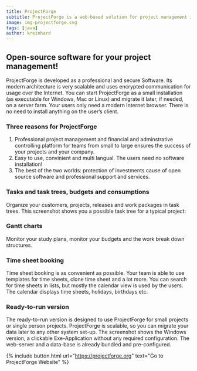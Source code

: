 ```yaml
---
title: ProjectForge
subtitle: ProjectForge is a web-based solution for project management including time sheet booking, Gantt-charting, financial administration, controlling and managing work-break-down-structures (e. g. together with JIRA as issue management system).
image: img-projectforge.svg
tags: [java]
author: kreinhard
---
```



## Open-source software for your project management!

ProjectForge is developed as a professional  and secure Software. Its modern architecture is very scalable and uses  encrypted communication for usage over the Internet. You can start  ProjectForge as a small installation (as executable for Windows, Mac or  Linux) and migrate it later, if needed, on a server farm.
 Your users only need a modern Internet browser. There is no need to install anything on the user’s client.

### Three reasons for ProjectForge

1. Professional project management and financial and adminstrative  controlling platform for teams from small to large ensures the success  of your projects and your company.
2. Easy to use, convinient and multi langual. The users need no software installation!
3. The best of the two worlds: protection of investments cause of open source software and professional support and services.

### Tasks and task trees, budgets and consumptions

Organize your customers, projects, releases and work packages in task trees. This screenshot shows you a possible task tree for a typical  project:

### Gantt charts

Monitor your study plans, monitor your budgets and the work break down structures.

### Time sheet booking

Time sheet booking is as convenient as possible. Your team is able to use templates for time sheets, clone time sheet and a lot more. You can search for time sheets in lists, but mostly the calendar view is used  by the users. The calendar displays time sheets, holidays, birthdays  etc.

### Ready-to-run version

The ready-to-run version is designed to use ProjectForge for small  projects or single person projects. ProjectForge is scalable, so you can migrate your data later to any other system set-up.
 The screenshot shows the Windows version, a clickable Exe-Application  without any required configuration. The web-server and a data-base is  already bundled and pre-configured.


{% include button.html url="https://projectforge.org" text="Go to ProjectForge Website" %}
